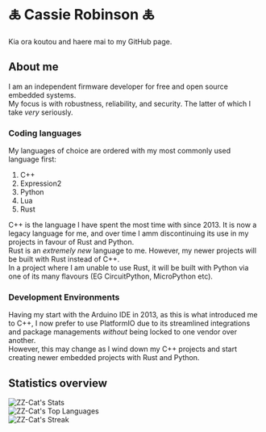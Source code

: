 # 🜏 Cassie Robinson 🜏

Kia ora koutou and haere mai to my GitHub page.

## About me

I am an independent firmware developer for free and open source embedded systems.  
My focus is with robustness, reliability, and security. The latter of which I take _very_ seriously.

### Coding languages

My languages of choice are ordered with my most commonly used language first:

1. C++
2. Expression2
3. Python
4. Lua
5. Rust

C++ is the language I have spent the most time with since 2013. It is now a legacy language for me, and over time I amm discontinuing its use in my projects in favour of Rust and Python.  
Rust is an _extremely new_ language to me. However, my newer projects will be built with Rust instead of C++.  
In a project where I am unable to use Rust, it will be built with Python via one of its many flavours (EG CircuitPython, MicroPython etc).

### Development Environments

Having my start with the Arduino IDE in 2013, as this is what introduced me to C++, I now prefer to use PlatformIO due to its streamlined integrations and package managements _without_ being locked to one vendor over another.  
However, this may change as I wind down my C++ projects and start creating newer embedded projects with Rust and Python.

## Statistics overview

![ZZ-Cat's Stats](https://github-readme-stats.vercel.app/api?username=ZZ-Cat&theme=default&show_icons=true&hide_border=false&count_private=false)  
![ZZ-Cat's Top Languages](https://github-readme-stats.vercel.app/api/top-langs/?username=ZZ-Cat&theme=default&show_icons=true&hide_border=false&layout=compact)  
![ZZ-Cat's Streak](https://github-readme-streak-stats.herokuapp.com/?user=ZZ-Cat&theme=default&hide_border=false)

